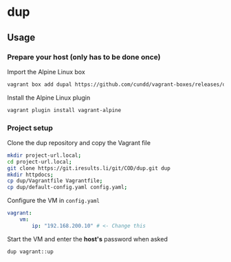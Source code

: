 dup
===

Usage
-----

### Prepare your host (only has to be done once)

Import the Alpine Linux box

```bash
vagrant box add dupal https://github.com/cundd/vagrant-boxes/releases/download/0.1.0/alpine-3.3.0-x86_64.box
```

Install the Alpine Linux plugin

```bash
vagrant plugin install vagrant-alpine
```


### Project setup

Clone the dup repository and copy the Vagrant file

```bash
mkdir project-url.local;
cd project-url.local;
git clone https://git.iresults.li/git/COD/dup.git dup
mkdir httpdocs;
cp dup/Vagrantfile Vagrantfile;
cp dup/default-config.yaml config.yaml;
```

Configure the VM in `config.yaml`

```yaml
vagrant:
    vm:
        ip: "192.168.200.10" # <- Change this
```

Start the VM and enter the **host's** password when asked

```bash
dup vagrant::up
```
